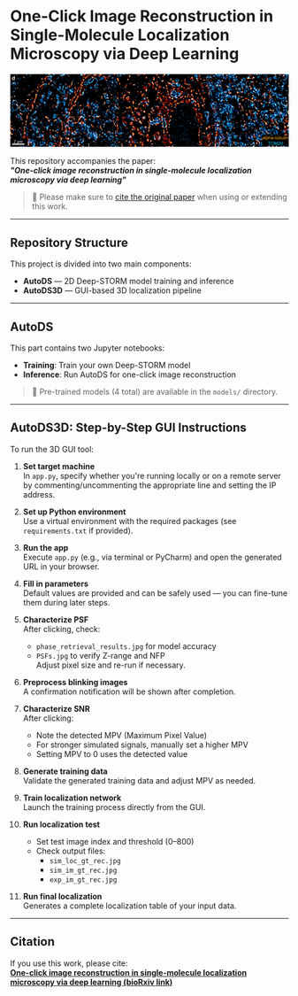 # One-Click Image Reconstruction in Single-Molecule Localization Microscopy via Deep Learning

![Alt text](intro_image.png)

This repository accompanies the paper:  
**_"One-click image reconstruction in single-molecule localization microscopy via deep learning"_**

> 📄 Please make sure to [cite the original paper](#citation) when using or extending this work.

---

## Repository Structure

This project is divided into two main components:

- **AutoDS** — 2D Deep-STORM model training and inference  
- **AutoDS3D** — GUI-based 3D localization pipeline

---

## AutoDS

This part contains two Jupyter notebooks:
- **Training**: Train your own Deep-STORM model
- **Inference**: Run AutoDS for one-click image reconstruction

> 🔧 Pre-trained models (4 total) are available in the `models/` directory.

---

## AutoDS3D: Step-by-Step GUI Instructions

To run the 3D GUI tool:

1. **Set target machine**  
   In `app.py`, specify whether you're running locally or on a remote server by commenting/uncommenting the appropriate line and setting the IP address.

2. **Set up Python environment**  
   Use a virtual environment with the required packages (see `requirements.txt` if provided).

3. **Run the app**  
   Execute `app.py` (e.g., via terminal or PyCharm) and open the generated URL in your browser.

4. **Fill in parameters**  
   Default values are provided and can be safely used — you can fine-tune them during later steps.

5. **Characterize PSF**  
   After clicking, check:
   - `phase_retrieval_results.jpg` for model accuracy
   - `PSFs.jpg` to verify Z-range and NFP  
   Adjust pixel size and re-run if necessary.

6. **Preprocess blinking images**  
   A confirmation notification will be shown after completion.

7. **Characterize SNR**  
   After clicking:
   - Note the detected MPV (Maximum Pixel Value)
   - For stronger simulated signals, manually set a higher MPV
   - Setting MPV to 0 uses the detected value

8. **Generate training data**  
   Validate the generated training data and adjust MPV as needed.

9. **Train localization network**  
   Launch the training process directly from the GUI.

10. **Run localization test**  
    - Set test image index and threshold (0–800)
    - Check output files:
      - `sim_loc_gt_rec.jpg`
      - `sim_im_gt_rec.jpg`
      - `exp_im_gt_rec.jpg`

11. **Run final localization**  
    Generates a complete localization table of your input data.

---

## Citation

If you use this work, please cite:  
**[One-click image reconstruction in single-molecule localization microscopy via deep learning (bioRxiv link)](LINK_HERE)**
